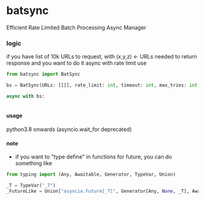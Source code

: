 # batsync
Efficient Rate Limited Batch Processing Async Manager

### logic

if you have list of 10k URLs to request, with (x,y,z) <- URLs needed to return response
and you want to do it async with rate limit use

```python
from batsync import BatSync

bs = BatSync(URLs: [[]], rate_limit: int, timeout: int, max_tries: int, max_workers: int)

async with bs:
    


```



#### usage
python3.8 onwards (asyncio.wait_for deprecated)


#### note
- if you want to "type define" in functions for future, you can do something like

```python
from typing import (Any, Awaitable, Generator, TypeVar, Union)

_T = TypeVar("_T")
_FutureLike = Union["asyncio.Future[_T]", Generator[Any, None, _T], Awaitable[_T]]


```